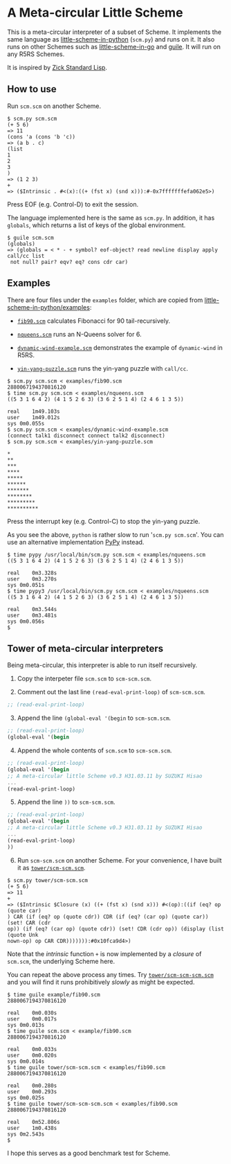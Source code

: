 # A Meta-circular Little Scheme

This is a meta-circular interpreter of a subset of Scheme.
It implements the same language as
[little-scheme-in-python](https://github.com/nukata/little-scheme-in-python)
(`scm.py`) and runs on it.
It also runs on other Schemes such as
[little-scheme-in-go](https://github.com/nukata/little-scheme-in-go) and
[guile](https://www.gnu.org/software/guile/).
It will run on any R5RS Schemes.

It is inspired by [Zick Standard Lisp](https://github.com/zick/ZickStandardLisp).

## How to use

Run `scm.scm` on another Scheme.

```
$ scm.py scm.scm
(+ 5 6)
=> 11
(cons 'a (cons 'b 'c))
=> (a b . c)
(list
1
2
3
)
=> (1 2 3)
+
=> ($Intrinsic . #<(x):((+ (fst x) (snd x))):#-0x7fffffffefa062e5>)
```

Press EOF (e.g. Control-D) to exit the session.

The language implemented here is the same as `scm.py`.
In addition, it has `globals`, which returns a list of keys of
the global environment.

```
$ guile scm.scm
(globals)
=> (globals = < * - + symbol? eof-object? read newline display apply call/cc list
 not null? pair? eqv? eq? cons cdr car)
```


## Examples

There are four files under the `examples` folder, which
are copied from 
[little-scheme-in-python/examples](https://github.com/nukata/little-scheme-in-python/tree/v1.1.0/examples):

- [`fib90.scm`](examples/fib90.scm)
  calculates Fibonacci for 90 tail-recursively.

- [`nqueens.scm`](examples/nqueens.scm)
  runs an N-Queens solver for 6.

- [`dynamic-wind-example.scm`](examples/dynamic-wind-example.scm)
  demonstrates the example of `dynamic-wind` in R5RS.

- [`yin-yang-puzzle.scm`](examples/yin-yang-puzzle.scm)
  runs the yin-yang puzzle with `call/cc`.

```
$ scm.py scm.scm < examples/fib90.scm 
2880067194370816120
$ time scm.py scm.scm < examples/nqueens.scm
((5 3 1 6 4 2) (4 1 5 2 6 3) (3 6 2 5 1 4) (2 4 6 1 3 5))

real	1m49.103s
user	1m49.012s
sys	0m0.055s
$ scm.py scm.scm < examples/dynamic-wind-example.scm 
(connect talk1 disconnect connect talk2 disconnect)
$ scm.py scm.scm < examples/yin-yang-puzzle.scm

*
**
***
****
*****
******
*******
********
*********
**********
```

Press the interrupt key (e.g. Control-C) to stop the yin-yang puzzle.

As you see the above, `python` is rather slow to run '`scm.py scm.scm`'.
You can use an alternative implementation [PyPy](https://pypy.org) instead.

```
$ time pypy /usr/local/bin/scm.py scm.scm < examples/nqueens.scm 
((5 3 1 6 4 2) (4 1 5 2 6 3) (3 6 2 5 1 4) (2 4 6 1 3 5))

real	0m3.328s
user	0m3.270s
sys	0m0.051s
$ time pypy3 /usr/local/bin/scm.py scm.scm < examples/nqueens.scm 
((5 3 1 6 4 2) (4 1 5 2 6 3) (3 6 2 5 1 4) (2 4 6 1 3 5))

real	0m3.544s
user	0m3.481s
sys	0m0.056s
$ 
```


## Tower of meta-circular interpreters

Being meta-circular, this interpreter is able to run itself recursively.

 1. Copy the interpeter file `scm.scm` to `scm-scm.scm`.

 2. Comment out the last line `(read-eval-print-loop)` of `scm-scm.scm`.

```Scheme
;; (read-eval-print-loop)
```

 3. Append the line `(global-eval '(begin` to `scm-scm.scm`.

```Scheme
;; (read-eval-print-loop)
(global-eval '(begin
```

 4. Append the whole contents of `scm.scm` to `scm-scm.scm`.

```Scheme
;; (read-eval-print-loop)
(global-eval '(begin
;; A meta-circular little Scheme v0.3 H31.03.11 by SUZUKI Hisao
...
(read-eval-print-loop)
```

 5. Append the line `))` to `scm-scm.scm`.

```Scheme
;; (read-eval-print-loop)
(global-eval '(begin
;; A meta-circular little Scheme v0.3 H31.03.11 by SUZUKI Hisao
...
(read-eval-print-loop)
))
```

 6. Run `scm-scm.scm` on another Scheme.
    For your convenience, I have built it as
    [`tower/scm-scm.scm`](tower/scm-scm.scm).

```
$ scm.py tower/scm-scm.scm
(+ 5 6)
=> 11
+
=> ($Intrinsic $Closure (x) ((+ (fst x) (snd x))) #<(op):((if (eq? op (quote car)
) CAR (if (eq? op (quote cdr)) CDR (if (eq? (car op) (quote car)) (set! CAR (cdr 
op)) (if (eq? (car op) (quote cdr)) (set! CDR (cdr op)) (display (list (quote Unk
nown-op) op CAR CDR))))))):#0x10fca9d4>)
```

Note that the _intrinsic_ function `+` is now implemented by a _closure_
of `scm.scm`, the underlying Scheme here.

You can repeat the above process any times.
Try [`tower/scm-scm-scm.scm`](tower/scm-scm-scm.scm) and you will find it runs
prohibitively _slowly_ as might be expected.

```
$ time guile example/fib90.scm
2880067194370816120

real	0m0.030s
user	0m0.017s
sys	0m0.013s
$ time guile scm.scm < example/fib90.scm
2880067194370816120

real	0m0.033s
user	0m0.020s
sys	0m0.014s
$ time guile tower/scm-scm.scm < examples/fib90.scm
2880067194370816120

real	0m0.280s
user	0m0.293s
sys	0m0.025s
$ time guile tower/scm-scm-scm.scm < examples/fib90.scm
2880067194370816120

real	0m52.806s
user	1m0.438s
sys	0m2.543s
$ 
```

I hope this serves as a good benchmark test for Scheme.
